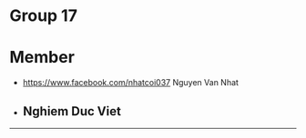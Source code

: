 # Group 17

# Member
- https://www.facebook.com/nhatcoi037 Nguyen Van Nhat
- ## Nghiem Duc Viet

------------------------------------------------------------------
